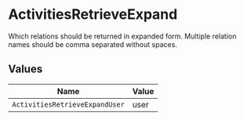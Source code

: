 # ActivitiesRetrieveExpand

Which relations should be returned in expanded form. Multiple relation names should be comma separated without spaces.


## Values

| Name                           | Value                          |
| ------------------------------ | ------------------------------ |
| `ActivitiesRetrieveExpandUser` | user                           |